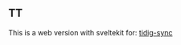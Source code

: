 ## TT

This is a web version with sveltekit for: [tidig-sync](https://github.com/OfficialAudite/tidig-sync)
